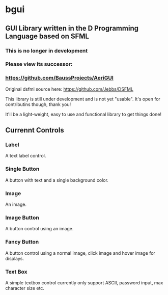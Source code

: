 # bgui
## GUI Library written in the D Programming Language based on SFML

### This is no longer in development
### Please view its successor:
### https://github.com/BaussProjects/AeriGUI


Original dsfml source here: https://github.com/Jebbs/DSFML

This library is still under development and is not yet "usable".
It's open for contributins though, thank you!

It'll be a light-weight, easy to use and functional library to get things done!

## Currennt Controls
### Label
A text label control.
### Single Button
A button with text and a single background color.
### Image
An image.
### Image Button
A button control using an image.
### Fancy Button
A button control using a normal image, click image and hover image for displays.
### Text Box
A simple textbox control currently only support ASCII, password input, max character size etc.
